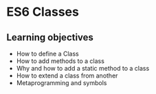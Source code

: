 # ES6 Classes

## Learning objectives

- How to define a Class
- How to add methods to a class
- Why and how to add a static method to a class
- How to extend a class from another
- Metaprogramming and symbols
